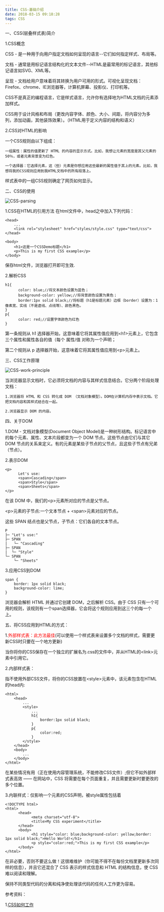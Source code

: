 ```yaml
---
title: CSS-基础介绍
date: 2018-03-15 09:18:28
tags: CSS
---
```


一、CSS(层叠样式表)简介

1.CSS概念

CSS - 是一种用于向用户指定文档如何呈现的语言--它们如何指定样式、布局等。

文档 - 通常是用标记语言结构化的文本文件--HTML是最常用的标记语言，其他标记语言如SVG、XML等。

呈现 - 文档给用户意味着将其转换为用户可用的形式。可视化呈现文档：Firefox、chrome、IE浏览器等，计算机屏幕、投影仪、打印机等。


CSS不是真正的编程语言，它是样式语言，允许你有选择地为HTML文档的元素添加样式。

CSS用于设计风格和布局（更改内容字体、颜色、大小、间距，将内容分为多列，添加动画，其他装饰效果）。（HTML用于定义内容的结构和语义）


2.CSS对HTML的影响

一个CSS规则由以下组成：

	一组属性：属性的值更新了 HTML 的内容的显示方式。比如，我想让元素的宽度是其父元素的50％，或者元素背景变为红色。
	
	一个选择器：它选择元素，这（些）元素是你想应用这些最新的属性值于其上的元素。比如，我想将我的CSS规则应用到我HTML文档中的所有段落上。
	
样式表中的一组CSS规则确定了网页如何显示。

二、CSS的使用

![CSS-parsing](CSS-parsing.png)

1.CSS在HTML的引用方法
在html文件中，head之中加入下列代码：

	<head>
		...
		<link rel="stylesheet" href="styles/style.css" type="text/css">
	</head>
	
	<body>
		<h1>这是一个CSSDemo标题</h1>
   		<p>This is my first CSS example</p>
	</body>
	
保存html文件，浏览器打开即可生效.

2.解析CSS

	h1{
		  color: blue;//将文本颜色设置为蓝色；
		  background-color: yellow;//将背景颜色设置为黄色；
		  border:1px solid black;//将标题（h1是标题元素）边框（border）设置为：1像素宽、实线（不是虚线、点线等）、颜色黑色。
	}
	p{
	  	  color: red;//设置字体颜色为红色
	}
第一条规则从 h1 选择器开始，这意味着它将其属性值应用到&lt;h1&gt;元素上，它包含三个属性和属性各自的值（每个 属性/值 对称为一个声明；

第二个规则从 p 选择器开始，这意味着它将其属性值应用到&lt;p&gt;元素上。

三、CSS工作原理

![CSS-work-principle](CSS-work-principle.png)

当浏览器显示文档时，它必须将文档的内容与其样式信息结合。它分两个阶段处理文档：

	1.浏览器将 HTML 和 CSS 转化成 DOM （文档对象模型）。DOM在计算机内存中表示文档。它把文档内容和其样式结合在一起。
	
	2.浏览器显示 DOM 的内容。


四、关于DOM

1.DOM - 文档对象模型(Document Object Model)是一种树形结构。标记语言中的每个元素、属性、文本片段都变为一个 DOM 节点。这些节点由它们与其它 DOM 节点的关系来定义。有的元素是某些子节点的父节点，且这些子节点有兄弟（节点）。

2.表示DOM

	<p>
		  Let's use:
		  <span>Cascading</span>
	  	  <span>Style</span>
	  	  <span>Sheets</span>
	</p>

在该 DOM 中，我们的&lt;p&gt;元素所对应的节点是父节点。

&lt;p&gt;元素的子节点:一个文本节点 + &lt;span&gt;元素对应的节点。

这些 SPAN 结点也是父节点，子节点：它们各自的文本节点。

	P
	├─ "Let's use:"
	├─ SPAN
	|  	└─ "Cascading"
	├─ SPAN
	|  └─ "Style"
	└─ SPAN
   		└─ "Sheets"

3.应用CSS到DOM

	span {
	  	border: 1px solid black;
	  	background-color: lime;
	}
	
浏览器会解析 HTML 并通过它创建 DOM，之后解析 CSS。由于 CSS 只有一个可用的规则，该规则有一个span选择器，它会将这个规则应用到这三个<span>的每一个上。


五、将CSS应用到HTML的方式：

1.<font color=red>外部样式表：此方法最佳</font>(可以使用一个样式表来设置多个文档的样式，需要更新CSS时只要在一个地方更新)

当你将你的CSS保存在一个独立的扩展名为.css的文件中，并从HTML的&lt;link&gt;元素中引用它。

2.内部样式表：

指不使用外部CSS文件，将你的CSS放置在&lt;style&gt;元素中，该元素包含在HTML的head内:
	
	<html>
		<head>
			...
			<style>
				...
				h1{
					border:1px solid black;
				}
				p{
					color:red;
				}
			</style>
		</head>
		<body>
			...
		</body>
	</html>
在某些情况有用（正在使用内容管理系统，不能修改CSS文件）;但它不如外部样式表高效 —— 在网站中，CSS 将需要在每个页面重复，并且需要更新时要更改的多个位置。

3.内联样式：仅影响一个元素的CSS声明，被style属性包括着

	<!DOCTYPE html>
	<html>
		  <head>
			    <meta charset="utf-8">
			    <title>My CSS experiment</title>
		  </head>
		  <body>
			    <h1 style="color: blue;background-color: yellow;border: 1px solid black;">Hello World!</h1>
			    <p style="color:red;">This is my first CSS example</p>
		  </body>
	</html>

在非必要，否则不要这么做！这很难维护（你可能不得不在每份文档里更新多次同样的信息），并且它还混合了 CSS 表示的样式信息和 HTML 的结构信息，使 CSS 难以阅读和理解。

保持不同类型代码的分离和纯净使处理该代码的任何人工作更为容易。


参考资料：

1.[CSS如何工作](https://developer.mozilla.org/zh-CN/docs/Learn/CSS/Introduction_to_CSS/How_CSS_works)